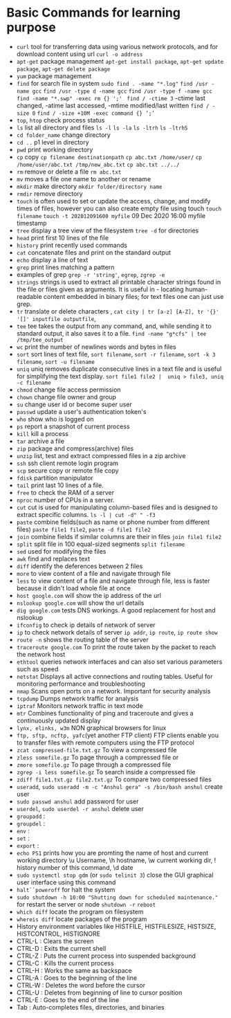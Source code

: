 # Basic Commands for learning purpose 
- `curl` tool for transferring data using various network protocols, and for download content using url `curl -o address`
- `apt-get` package management `apt-get install package`, `apt-get update package`, `apt-get delete package` 
- `yum` package management
- `find` for search file in system `sudo find . -name "*.log"` `find /usr -name gcc` `find /usr -type d -name gcc` `find /usr -type f -name gcc` `find -name "*.swp" -exec rm {} ';' ` `find / -ctime 3` -ctime last changed, -atime last accessed, -mtime modified/last written `find / -size 0` `find / -size +10M -exec command {} ’;’`
- `top`, `htop` check process status
- `ls` list all directory and files `ls -l` `ls -la` `ls -ltrh` `ls -ltrhS`
- `cd folder_name` change directory
- `cd ..` p1 level in directory
- `pwd` print working directory
- `cp`  copy `cp filename destinationpath` `cp abc.txt /home/user/` `cp /home/user/abc.txt /tmp/new_abc.txt` `cp abc.txt ../../`
- `rm`  remove or delete a file `rm abc.txt`
- `mv`  moves a file one name to another or rename
- `mkdir` make directory `mkdir folder/directory name`
- `rmdir` remove directory 
- `touch` is often used to set or update the access, change, and modify times of files, however you can also create empty file using touch `touch filename` `touch -t 202012091600 myfile` 09 Dec 2020 16:00 myfile timestamp
- `tree` display a tree view of the filesystem `tree -d` for directories
- `head` print first 10 lines of the file
- `history` print recently used commands
- `cat` concatenate files and print on the standard output
- `echo` display a line of text
- `grep` print lines matching a pattern
- examples of grep  `grep -r 'string'`, `egrep`, `zgrep -e`
- `strings` strings is used to extract all printable character strings found in the file or files given as arguments. It is useful in - locating human-readable content embedded in binary files; for text files one can just use grep.
- `tr` translate or delete characters , `cat city | tr [a-z] [A-Z], tr '{}' '[]' inputfile outputfile`, 
- `tee` tee takes the output from any command, and, while sending it to standard output, it also saves it to a file. `find -name "g*cfs" | tee /tmp/tee_output`
- `wc` print the number of newlines words and bytes in files
- `sort` sort lines of text file, `sort filename`, `sort -r filename`, `sort -k 3 filename`, `sort -u filename`  
- `uniq` uniq removes duplicate consecutive lines in a text file and is useful for simplifying the text display. `sort file1 file2 |  uniq > file3, uniq -c filename`
- `chmod` change file access permission
- `chown` change file owner and group
- `su`    change user id or become super user
- `passwd` update a user's authentication token's
- `who` show who is logged on
- `ps`  report a snapshot of current process
- `kill` kill a process
- `tar` archive a file
- `zip` package and compress(archive) files
- `unzip`  list, test and extract compressed files in a zip archive
- `ssh` ssh client remote login program
- `scp` secure copy or remote file copy
- `fdisk` partition manipulator
- `tail` print last 10 lines of a file.
- `free` to check the RAM of a server
- `nproc` number of CPUs in a server.
- `cut` cut is used for manipulating column-based files and is designed to extract specific columns. `ls -l | cut -d" " -f3`
- `paste` combine fields(such as name or phone number from different files) `paste file1 file2`, `paste -d file1 file2`
- `join` combine fields if similar columns are their in files `join file1 file2`
- `split` split file in 100 equal-sized segments `split filename` 
- `sed` used for modifying the files
- `awk` find and replaces text
- `diff` identify the deferences between 2 files
- `more` to view content of a file and navigate through file
- `less` to view content of a file and navigate through file, less is faster because it didn't load whole file at once
- `host google.com` will show the ip address of the url
- `nslookup google.com` will show the url details
- `dig google.com` tests DNS workings. A good replacement for host and nslookup
- `ifconfig` to check ip details of network of server
- `ip` to check network details of server `ip addr`, `ip route`, `ip route show`
- `route -n` shows the routing table of the server
- `traceroute google.com` To print the route taken by the packet to reach the network host
- `ethtool` queries network interfaces and can also set various parameters such as speed
- `netstat` Displays all active connections and routing tables. Useful for monitoring performance and troubleshooting
- `nmap` Scans open ports on a network. Important for security analysis
- `tcpdump` Dumps network traffic for analysis
- `iptraf` Monitors network traffic in text mode
- `mtr` Combines functionality of ping and traceroute and gives a continuously updated display
- `lynx, elinks, w3m` NON graphical browsers for linux  
- `ftp, sftp, ncftp, yafc`(yet another FTP client) FTP clients enable you to transfer files with remote computers using the FTP protocol
- `zcat compressed-file.txt.gz`	To view a compressed file
- `zless somefile.gz` To page through a compressed file
    or
- `zmore somefile.gz` To page through a compressed file
- `zgrep -i less somefile.gz` To search inside a compressed file
- `zdiff file1.txt.gz file2.txt.gz` To compare two compressed files
- `useradd`, `sudo useradd -m -c "Anshul gera" -s /bin/bash anshul` create user
- `sudo passwd anshul` add password for user
- `userdel`, `sudo userdel -r anshul` delete user 
- `groupadd` :
- `groupdel` :
- `env` :
- `set` :
- `export` :
- `echo PS1` prints how you are promting the name of host and current working directory \u Username, \h hostname, \w current working dir, \! history number of this command, \d date
- `sudo systemctl stop gdm` (or `sudo telinit 3`) close the GUI graphical user interface using this command
- `halt``poweroff` for halt the system
- `sudo shutdown -h 10:00 "Shutting down for scheduled maintenance."` for restart the server or node `shutdown -r` `reboot`
- `which diff` locate the program on filesystem
- `whereis diff` locate packages of the program 
- History environment variables like HISTFILE, HISTFILESIZE, HISTSIZE, HISTCONTROL, HISTIGNORE
- CTRL-L	: Clears the screen
- CTRL-D	: Exits the current shell
- CTRL-Z	: Puts the current process into suspended background
- CTRL-C	: Kills the current process
- CTRL-H	: Works the same as backspace
- CTRL-A	: Goes to the beginning of the line
- CTRL-W	: Deletes the word before the cursor
- CTRL-U	: Deletes from beginning of line to cursor position
- CTRL-E	: Goes to the end of the line
- Tab	: Auto-completes files, directories, and binaries